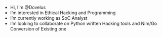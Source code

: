 -  Hi, I’m @Dovelus
-  I’m interested in Ethical Hacking and Programming
-  I’m currently working as SoC Analyst 
-  I’m looking to collaborate on Python written Hacking tools and Nim/Go Conversion of Existing one

<!---
Dovelus/Dovelus is a ✨ special ✨ repository because its `README.md` (this file) appears on your GitHub profile.
You can click the Preview link to take a look at your changes.
--->
